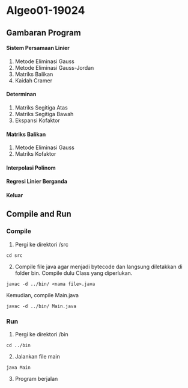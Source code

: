 # Algeo01-19024

## Gambaran Program

#### Sistem Persamaan Linier
1. Metode Eliminasi Gauss
2. Metode Eliminasi Gauss-Jordan
3. Matriks Balikan
4. Kaidah Cramer

#### Determinan
1. Matriks Segitiga Atas
2. Matriks Segitiga Bawah
3. Ekspansi Kofaktor

#### Matriks Balikan
1. Metode Eliminasi Gauss
2. Matriks Kofaktor

#### Interpolasi Polinom

#### Regresi Linier Berganda

#### Keluar

## Compile and Run

### Compile
1. Pergi ke direktori /src
```
cd src
```
2. Compile file java agar menjadi bytecode dan langsung diletakkan di folder bin.
Compile dulu Class yang diperlukan.
```
javac -d ../bin/ <nama file>.java
```
Kemudian, compile Main.java
```
javac -d ../bin/ Main.java
```

### Run
1. Pergi ke direktori /bin
```
cd ../bin
```
2. Jalankan file main
```
java Main
```
3. Program berjalan